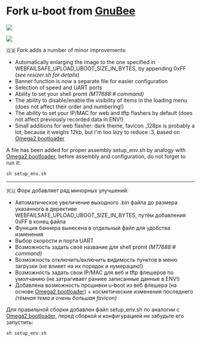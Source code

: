# Fork u-boot from [GnuBee](https://github.com/gnubee-git/GnuBee-MT76x8-uboot) 

![](https://sun9-19.userapi.com/impg/XYpC4unjh7pidDSJATlP3-Mz8QYz9gRdil8sDg/ixbj46ljT5Q.jpg?size=799x690&quality=96&sign=b79d71ee9bdb7445a88ce9f99b6d5295&type=album)

![](https://sun9-77.userapi.com/impg/Zy3-9mtL76ypF2m_bw5Egx9JarCQp3XFoC0gtw/E33zoVNm92s.jpg?size=1007x730&quality=96&sign=056a6779c34ab1f8953afca0021f2f87&type=album)

🇬🇧 Fork adds a number of minor improvements:

- Automatically enlarging the image to the one specified in WEBFAILSAFE_UPLOAD_UBOOT_SIZE_IN_BYTES, by appending 0xFF (_see resizer.sh for details_)
- Banner function is now a separate file for easier configuration
- Selection of speed and UART ports
- Ability to set your shell promt  _(MT7688:# command)_
- The ability to disable/enable the visibility of items in the loading menu (does not affect their order and numbering!)
- The ability to set your IP/MAC for web and tftp flashers by default (does not affect previously recorded data in ENV!)
- Small additions for web flasher: dark theme, favicon _128px is probably a lot, because it weighs 12kb, but I'm too lazy to reduce :3, based on [Omega2 bootloader](https://github.com/OnionIoT/omega2-bootloader/tree/master/httpd/vendors/onion)

A file has been added for proper assembly setup_env.sh by analogy with [Omega2 bootloader](https://github.com/OnionIoT/omega2-bootloader), before assembly and configuration, do not forget to run it:

```
sh setup_env.sh
```

----------------------------------
 
🇷🇺 Форк добавляет ряд минорных улучшений:

- Автоматическое увеличение выходного .bin файла до размера указанного в дерективе WEBFAILSAFE_UPLOAD_UBOOT_SIZE_IN_BYTES, путём добавления 0xFF в конец файла
- Функция баннера вынесена в отдельный файл для удобства изменения
- Выбор скорости и порта UART
- Возможность задать своё название для shell promt _(MT7688:# command)_
- Возможность отключить/включить видимость пунктов в меню загрузки (не влияет на их порядок и нумерацию!)
- Возможность задать свои IP/MAC для веб и tftp флешеров по умолчанию (не затрагивает раниее записанные данные в ENV!)
- Добавлена возможность прошивки u-boot из веб флешера (на основе [Omega2 bootloader](https://github.com/OnionIoT/omega2-bootloader/tree/master/httpd/vendors/onion)) + косметические изменения последнего _(тёмная тема и очень большая favicon)_

Для правильной сборки добавлен файл setup_env.sh по аналогии с [Omega2 bootloader](https://github.com/OnionIoT/omega2-bootloader), перед сборкой и конфигурацией не забудьте его запустить:

```
sh setup_env.sh
```
